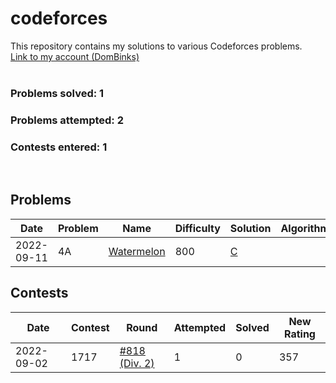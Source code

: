 # codeforces
This repository contains my solutions to various Codeforces problems.
<br>[Link to my account (DomBinks)](https://codeforces.com/profile/DomBinks/)<br>
<br>
### Problems solved: 1
### Problems attempted: 2
### Contests entered: 1
<br>

## Problems
| Date | Problem | Name | Difficulty | Solution | Algorithms/Techniques |
| ---- | ------- | ---- | ---------- | -------- | --------------------- |
| 2022-09-11 | 4A | [Watermelon](https://codeforces.com/problemset/problem/4/A/) | 800 | [C](./problems/4A.c) | |

## Contests
| Date | Contest | Round | Attempted | Solved | New Rating |
| ---- | ------- | ----- | --------- | ------ | ------ |
| 2022-09-02| 1717 | [#818 (Div. 2)](https://codeforces.com/contest/1717) | 1 | 0 | 357 |
